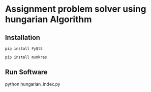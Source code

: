# **Assignment problem solver using hungarian Algorithm**

## **Installation**
`pip install PyQt5`

`pip install munkres`

## **Run Software**
python hungarian_index.py
